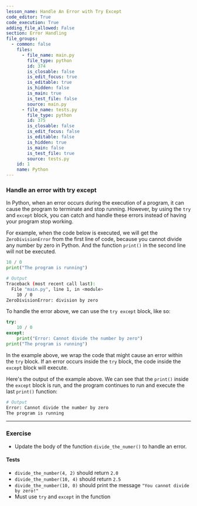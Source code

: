 ```yaml
---
lesson_name: Handle An Error with Try Except
code_editor: True
code_execution: True
adding_file_allowed: False
section: Error Handling
file_groups:
  - common: false
    files:
      - file_name: main.py
        file_type: python
        id: 374
        is_closable: false
        is_edit_focus: true
        is_editable: true
        is_hidden: false
        is_main: true
        is_test_file: false
        source: main.py
      - file_name: tests.py
        file_type: python
        id: 375
        is_closable: false
        is_edit_focus: false
        is_editable: false
        is_hidden: true
        is_main: false
        is_test_file: true
        source: tests.py
    id: 1
    name: Python
---
```


### Handle an error with try except

In Python, when an error occurs during the execution of a program, it can cause the program to terminate and stop running. However, by using the `try` and `except` block, you can catch and handle these errors instead of having your program stop working.

For example, when the code below is executed, we will get the `ZeroDivisionError` from the first line of code, because you cannot divide any number by zero in Python. And the function `print()` in the second line will not be executed.

```python
10 / 0
print("The program is running")
```

```bash
# Output
Traceback (most recent call last):
  File "main.py", line 1, in <module>
    10 / 0
ZeroDivisionError: division by zero
```

To handle the error above, we can use the `try except` block, like so:

```python
try:
    10 / 0
except:
    print("Error: Cannot divide the number by zero")
print("The program is running")
```

In the example above, we wrap the code that might cause an error within the `try` block. If an error occurs inside the `try` block, the code inside the `except` block will execute.

Here's the output of the example above. We can see that the `print()` inside the `except` block is run, and the program continues to run and execute the last `print()` function:

```bash
# Output
Error: Cannot divide the number by zero
The program is running
```

---

### Exercise

- Update the body of the function `divide_the_numer()` to handle an error.

#### Tests

<ul>
<li id="test-1"><code>divide_the_number(4, 2)</code> should return <code>2.0</code></li>
<li id="test-2"><code>divide_the_number(10, 4)</code> should return <code>2.5</code></li>
<li id="test-3"><code>divide_the_number(10, 0)</code> should print the message <code>"You cannot divide by zero!"</code></li>
<li id="test-4">Must use <code>try</code> and <code>except</code> in the function</li>
</ul>
